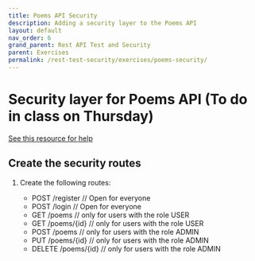 ```yaml
---
title: Poems API Security
description: Adding a security layer to the Poems API
layout: default
nav_order: 6
grand_parent: Rest API Test and Security
parent: Exercises
permalink: /rest-test-security/exercises/poems-security/
---
```


# Security layer for Poems API (To do in class on Thursday)
[See this resource for help](../../toolbox/security/api_security.md)

## Create the security routes

1. Create the following routes:

    - POST /register        // Open for everyone
    - POST /login           // Open for everyone
    - GET /poems            // only for users with the role USER
    - GET /poems/{id}       // only for users with the role USER
    - POST /poems           // only for users with the role ADMIN
    - PUT /poems/{id}       // only for users with the role ADMIN
    - DELETE /poems/{id}    // only for users with the role ADMIN
